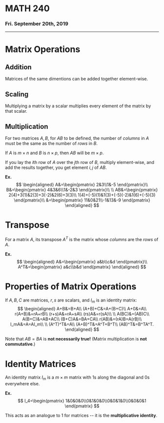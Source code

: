 # MATH 240
### Fri. September 20th, 2019
---

# Matrix Operations

## Addition
Matrices of the same dimentions can be added together element-wise.

## Scaling
Multiplying a matrix by a scalar multiplies every element of the matrix by that scalar.

## Multiplication
For two matrices $A,B$, for $AB$ to be defined, the number of _columns_ in $A$ must be the same as the number of _rows_ in $B$.

If $A$ is $m\times n$ and $B$ is $n\times p$, then $AB$ will be $m\times p$.

If you lay the $i$th row of $A$ over the $j$th row of $B$, multiply element-wise, and add the results together, you get element $i,j$ of $AB$.

__Ex.__
$$
\begin{aligned}
    A&=\begin{pmatrix}
        2&3\\1&-5
    \end{pmatrix}\\
    B&=\begin{pmatrix}
        4&3&6\\1&-2&3
    \end{pmatrix}\\ 
    \\
    AB&=\begin{pmatrix}
        2(4)+3(1)&2(3)+3(-2)&2(6)+3(3)\\
        1(4)+(-5)(1)&1(3)+(-5)(-2)&1(6)+(-5)(3)
    \end{pmatrix}\\
    &=\begin{pmatrix}
        11&0&21\\-1&13&-9
    \end{pmatrix}
\end{aligned}
$$

# Transpose
For a matrix $A$, its transpose $A^T$ is the matrix whose _columns_ are the _rows_ of $A$.

__Ex.__
$$
\begin{aligned}
    A&=\begin{pmatrix}
        a&b\\c&d
    \end{pmatrix}\\
    A^T&=\begin{pmatrix}
        a&c\\b&d
    \end{pmatrix}
\end{aligned}
$$

# Properties of Matrix Operations
If $A,B,C$ are matrices, $r,s$ are scalars, and $I_m$ is an identity matrix:
$$
\begin{aligned}
    A+B&=B+A\\
    (A+B)+C&=A+(B+C)\\
    A+0&=A\\
    r(A+B)&=rA+rB\\
    (r+s)A&=rA+sA\\
    (rs)A&=r(sA)\\
    \\
    A(BC)&=(AB)C\\
    A(B+C)&=AB+AC\\
    (B+C)A&=BA+CA\\
    r(AB)&=(rA)B=A(rB)\\
    I_mA&=A=AI_m\\
    \\
    (A^T)^T&=A\\
    (A+B)^T&=A^T+B^T\\
    (AB)^T&=B^TA^T.
\end{aligned}
$$

Note that $AB=BA$ is __not necessarily true!__ (Matrix multiplication is __not commutative__.)

# Identity Matrices
An identity matrix $I_m$ is a $m\times m$ matrix with $1$s along the diagonal and $0$s everywhere else.

__Ex.__
$$
I_4=\begin{pmatrix}
    1&0&0&0\\0&1&0&0\\0&0&1&0\\0&0&0&1
\end{pmatrix}
$$

This acts as an analogue to $1$ for matrices -- it is the __multiplicative identity__.